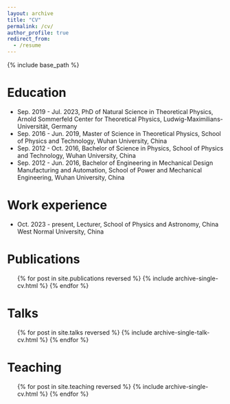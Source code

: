 ```yaml
---
layout: archive
title: "CV"
permalink: /cv/
author_profile: true
redirect_from:
  - /resume
---
```


{% include base_path %}


Education
======
* Sep. 2019 - Jul. 2023, PhD of Natural Science in Theoretical Physics, Arnold Sommerfeld Center for Theoretical Physics, Ludwig-Maximilians-Universität, Germany 
* Sep. 2016 - Jun. 2019, Master of Science in Theoretical Physics, School of Physics and Technology, Wuhan University, China 
* Sep. 2012 - Oct. 2016, Bachelor of Science in Physics, School of Physics and Technology, Wuhan University, China 
* Sep. 2012 - Jun. 2016, Bachelor of Engineering in Mechanical Design Manufacturing and Automation, School of Power and Mechanical Engineering, Wuhan University, China 

Work experience
======
* Oct. 2023 - present, Lecturer, School of Physics and Astronomy, China West Normal University, China


Publications
======
  <ol>{% for post in site.publications reversed %}
    {% include archive-single-cv.html %}
  {% endfor %}</ol>
  
Talks
======
  <ol>{% for post in site.talks reversed %}
    {% include archive-single-talk-cv.html  %}
  {% endfor %}</ol>
  
Teaching
======
  <ul>{% for post in site.teaching reversed %}
    {% include archive-single-cv.html %}
  {% endfor %}</ul>
  
<!-- Service and leadership -->
<!-- ====== -->
<!-- * Currently signed in to 43 different slack teams -->
